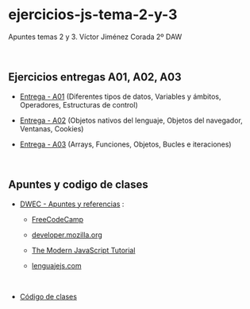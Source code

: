 # ejercicios-js-tema-2-y-3

Apuntes temas 2 y 3. Víctor Jiménez Corada 2º DAW

<br>

## Ejercicios entregas A01, A02, A03

- [Entrega - A01](/A01_JimenezCoradaVictor_DWEC/) (Diferentes tipos de datos, Variables y ámbitos, Operadores, Estructuras de control)

- [Entrega - A02](/A02_JimenezCoradaVictor_DWEC/) (Objetos nativos del lenguaje, Objetos del navegador, Ventanas, Cookies)

- [Entrega - A03](/A03_JimenezCoradaVictor_DWEC/) (Arrays, Funciones, Objetos, Bucles e iteraciones)

<br>

## Apuntes y codigo de clases

- [DWEC - Apuntes y referencias](https://silver-succotash-n1q835e.pages.github.io/docs/referencias/) :

    - [FreeCodeCamp](https://www.freecodecamp.org/)

    - [developer.mozilla.org](https://developer.mozilla.org/es/docs/Web/JavaScript)

    - [The Modern JavaScript Tutorial](https://javascript.info/)

    - [lenguajejs.com](https://lenguajejs.com/javascript/)

<br>

- [Código de clases](/Codgo%20clases/)